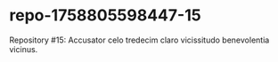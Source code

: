 # repo-1758805598447-15
Repository #15: Accusator celo tredecim claro vicissitudo benevolentia vicinus.
